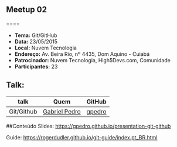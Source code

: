 ## Meetup 02
====

* **Tema:** Git/GitHub
* **Data:** 23/05/2015
* **Local:** Nuvem Tecnologia
* **Endereço:** Av. Beira Rio, nº 4435, Dom Aquino - Cuiabá
* **Patrocinador:** Nuvem Tecnologia, High5Devs.com, Comunidade
* **Participantes:** 23

## Talk:

| talk           | Quem          | GitHub       |
|----------------|---------------|--------------|
| Git/Github     | [Gabriel Pedro](https://twitter.com/gpedro_) | [gpedro](https://github.com/gpedro)

##Conteúdo
Slides: https://gpedro.github.io/presentation-git-github

Guide: https://rogerdudler.github.io/git-guide/index.pt_BR.html
